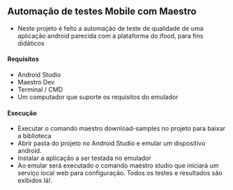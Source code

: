 ## Automação de testes Mobile com Maestro
- Neste projeto é feito a automação de teste de qualidade de uma aplicação android parecida com a plataforma do ifood, para fins didáticos

#### Requisitos
- Android Studio
- Maestro Dev
- Terminal / CMD
- Um computador que suporte os requisitos do emulador
    
#### Execução
  - Executar o comando maestro download-samples no projeto para baixar a biblioteca 
  - Abrir pasta do projeto no Android Studio e emular um dispositivo android.
  - Instalar a aplicação a ser testada no emulador
  - Ao emular será executado o comando maestro studio que iniciará um serviço local web para configuração. Todos os testes e resultados são exibidos lá!.
